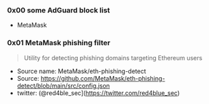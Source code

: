 ### 0x00 some AdGuard block list
- MetaMask

### 0x01 MetaMask phishing filter
> Utility for detecting phishing domains targeting Ethereum users

- Source name: MetaMask/eth-phishing-detect
- Source: https://github.com/MetaMask/eth-phishing-detect/blob/main/src/config.json
- twitter: (@red4ble_sec](https://twitter.com/red4blue_sec)
